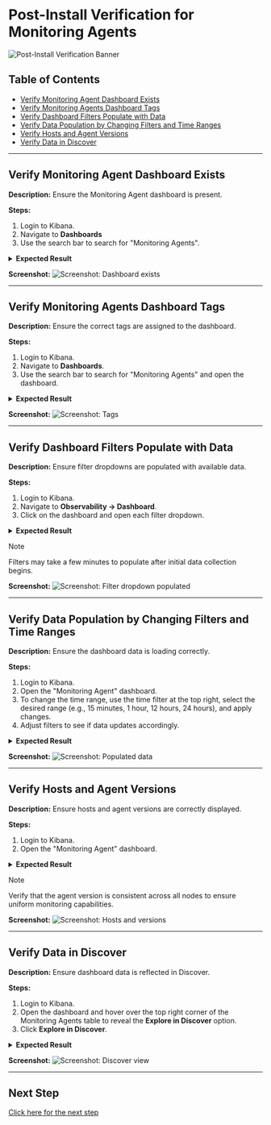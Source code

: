# Post-Install Verification for Monitoring Agents
![Post-Install Verification Banner](../../../resources/post-install-verification-images/Post-installation-verification.svg)

## Table of Contents

* [Verify Monitoring Agent Dashboard Exists](#verify-monitoring-agent-dashboard-exists)
* [Verify Monitoring Agents Dashboard Tags](#verify-monitoring-agents-dashboard-tags)
* [Verify Dashboard Filters Populate with Data](#verify-dashboard-filters-populate-with-data)
* [Verify Data Population by Changing Filters and Time Ranges](#verify-data-population-by-changing-filters-and-time-ranges)
* [Verify Hosts and Agent Versions](#verify-hosts-and-agent-versions)
* [Verify Data in Discover](#verify-data-in-discover)

---

## Verify Monitoring Agent Dashboard Exists

**Description:**
Ensure the Monitoring Agent dashboard is present.

**Steps:**
1. Login to Kibana.
2. Navigate to **Dashboards** 
3. Use the search bar to search for "Monitoring Agents".

<details>
<summary><strong>Expected Result</strong></summary>

* "Monitoring Agent" is listed.
</details>

**Screenshot:**
![Screenshot: Dashboard exists](../../../resources/post-install-verification-images/monitoring-agents/dashboard-exists.png)

---

## Verify Monitoring Agents Dashboard Tags

**Description:**
Ensure the correct tags are assigned to the dashboard.

**Steps:**
1. Login to Kibana.
2. Navigate to **Dashboards**.
3. Use the search bar to search for "Monitoring Agents" and open the dashboard.

<details>
<summary><strong>Expected Result</strong></summary>

* Tags:
  * `Relativity Environment Watch`
  * `FeatureDomain: Monitoring`
</details>

**Screenshot:**
![Screenshot: Tags](../../../resources/post-install-verification-images/monitoring-agents/dashboard-tags.png)

---

## Verify Dashboard Filters Populate with Data

**Description:**
Ensure filter dropdowns are populated with available data.

**Steps:**
1. Login to Kibana.
2. Navigate to **Observability → Dashboard**.
3. Click on the dashboard and open each filter dropdown.

<details>
<summary><strong>Expected Result</strong></summary>

* Filter dropdowns show available values.
</details>

> [!NOTE]
> Filters may take a few minutes to populate after initial data collection begins.

**Screenshot:**
![Screenshot: Filter dropdown populated](../../../resources/post-install-verification-images/monitoring-agents/filter-dropdown-populated.png)

---

## Verify Data Population by Changing Filters and Time Ranges

**Description:**
Ensure the dashboard data is loading correctly.

**Steps:**
1. Login to Kibana.
2. Open the "Monitoring Agent" dashboard.
3. To change the time range, use the time filter at the top right, select the desired range (e.g., 15 minutes, 1 hour, 12 hours, 24 hours), and apply changes.
4. Adjust filters to see if data updates accordingly.

<details>
<summary><strong>Expected Result</strong></summary>

* All panels are populated with data.
</details>

**Screenshot:**
![Screenshot: Populated data](../../../resources/post-install-verification-images/monitoring-agents/data-populated.png)

---

## Verify Hosts and Agent Versions

**Description:**
Ensure hosts and agent versions are correctly displayed.

**Steps:**
1. Login to Kibana.
2. Open the "Monitoring Agent" dashboard.

<details>
<summary><strong>Expected Result</strong></summary>

* Host column lists multiple hosts.
* Agent Version is the same for all hosts.
* Last Modified Date column shows timestamp to verify installation time.
</details>

> [!NOTE]
> Verify that the agent version is consistent across all nodes to ensure uniform monitoring capabilities.

**Screenshot:**
![Screenshot: Hosts and versions](../../../resources/post-install-verification-images/monitoring-agents/hosts-agent-versions.png)

---

## Verify Data in Discover

**Description:**
Ensure dashboard data is reflected in Discover.

**Steps:**
1. Login to Kibana.
2. Open the dashboard and hover over the top right corner of the Monitoring Agents table to reveal the **Explore in Discover** option.
3. Click **Explore in Discover**.

<details>
<summary><strong>Expected Result</strong></summary>

* Data is visible in Discover.
</details>

**Screenshot:**
![Screenshot: Discover view](../../../resources/post-install-verification-images/monitoring-agents/discover-view.png)

---

## Next Step

[Click here for the next step](alerts.md)